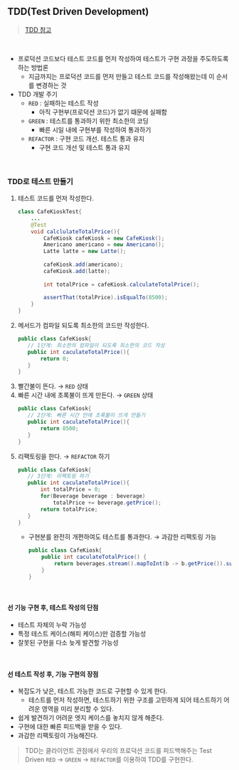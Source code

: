 ## TDD(Test Driven Development)

> [TDD 참고](https://github.com/jmxx219/CS-Study/blob/main/etc/TDD.md)

<br>

- 프로덕션 코드보다 테스트 코드를 먼저 작성하여 테스트가 구현 과정을 주도하도록 하는 방법론
  - 지금까지는 프로덕션 코드를 먼저 만들고 테스트 코드를 작성해왔는데 이 순서를 변경하는 것
- TDD 개발 주기
  - `RED` : 실패하는 테스트 작성
    - 아직 구현부(프로덕션 코드)가 없기 떄문에 실패함
  - `GREEN` : 테스트를 통과하기 위한 최소한의 코딩
    - 빠른 시일 내에 구현부를 작성하여 통과하기
  - `REFACTOR` : 구현 코드 개선. 테스트 통과 유지
    - 구현 코드 개선 및 테스트 통과 유지

<br>

### TDD로 테스트 만들기

1. 테스트 코드를 먼저 작성한다.
    ```Java
    class CafeKioskTest{
        ...
        @Test
        void calclulateTotalPrice(){
            CafeKiosk cafeKiosk = new CafeKiosk();
            Americano americano = new Americano();
            Latte latte = new Latte();
            
            cafeKiosk.add(americano);
            cafeKiosk.add(latte);
            
            int totalPrice = cafeKiosk.calculateTotalPrice();
            
            assertThat(totalPrice).isEqualTo(8500);
        }
    }
    ```
2. 메서드가 컴파일 되도록 최소한의 코드만 작성한다.
    ```Java
    public class CafeKiosk{
       // 1단계: 최소한의 컴파일이 되도록 최소한의 코드 작성
       public int caculateTotalPrice(){
           return 0;
       }
    }
    ```
3. 빨간불이 뜬다. → `RED` 상태
4. 빠른 시간 내에 초록불이 뜨게 만든다. → `GREEN` 상태
    ```Java
    public class CafeKiosk{
       // 2단계: 빠른 시간 안에 초록불이 뜨게 만들기
       public int caculateTotalPrice(){
           return 8500;
       }
    }
    ```
5. 리팩토링을 한다. → `REFACTOR` 하기
    ```Java
    public class CafeKiosk{
       // 3단계: 리팩토링 하기
       public int caculateTotalPrice(){
           int totalPrice = 0;
           for(Beverage beverage : beverage)
               totalPrice += beverage.getPrice();
           return totalPrice;
       }
    }
    ```
    - 구현분를 완전히 개편하여도 테스트를 통과한다. → 과감한 리팩토링 가능
        ```Java
        public class CafeKiosk{
            public int caculateTotalPrice() {
                return beverages.stream().mapToInt(b -> b.getPrice()).sum();
            }
        }
        ```


<br/>

#### 선 기능 구현 후, 테스트 작성의 단점
  - 테스트 자체의 누락 가능성
  - 특정 테스트 케이스(해피 케이스)만 검증할 가능성
  - 잘못된 구현을 다소 늦게 발견할 가능성


<br/>

#### 선 테스트 작성 후, 기능 구현의 장점

- 복잡도가 낮은, 테스트 가능한 코드로 구현할 수 있게 한다.
  - 테스트를 먼저 작성하면, 테스트하기 위한 구조를 고민하게 되어 테스트하기 어려운 영역을 미리 분리할 수 있다.
- 쉽게 발견하기 어려운 엣지 케이스를 놓치지 않게 해준다.
- 구현에 대한 빠른 피드백을 받을 수 있다.
- 과감한 리팩토링이 가능해진다.


> TDD는 클라이언트 관점에서 우리의 프로덕션 코드를 피드백해주는 Test Driven
> `RED` → `GREEN` → `REFACTOR`를 이용하여 TDD를 구현한다.  
